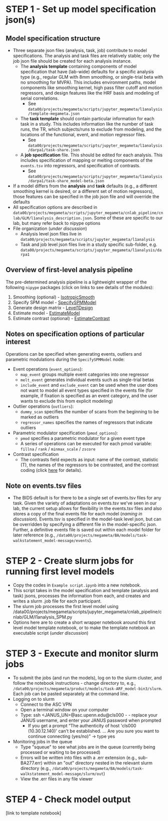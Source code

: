 # STEP 1 - Set up model specification json(s) 
## Model specification structure
* Three separate json files (analysis, task, job) contribute to model specifications. The analysis and task files are relatively stable; only the job json file should be created for each analysis instance. 
  * The **analysis template** containing components of model specification that have (lab-wide) defaults for a specific analysis type (e.g., regular GLM with 8mm smoothing, or single-trial beta with no smoothing for MVPA). This includes environment paths, model components like smoothing kernel, high pass filter cutoff and motion regressors, and design features like the HRF basis and modeling of serial correlations.
    * See `data00/projects/megameta/scripts/jupyter_megameta/l1analysis/template-megameta.json`
  * The **task template** should contain particular information for each task in a study. This includes information like the number of task runs, the TR, which subjects/runs to exclude from modeling, and the locations of the functional, event, and motion regressor files. 
    * See `data00/projects/megameta/scripts/jupyter_megameta/l1analysis/darpa1/task-share.json`
  * A **job specification** file. This should be edited for each analysis. This includes specification of mapping or melting components of the `events.tsv` into regressors, and specification of contrasts.
    * See `data00/projects/megameta/scripts/jupyter_megameta/l1analysis/darpa1/task-share_model-beta.json`
 * If a model differs from the **analysis** and **task** defaults (e.g., a different smoothing kernel is desired, or a different set of motion regressors), those features can be specified in the job json file and will override the defaults 
 * All specification options are described in `data00/projects/megameta/scripts/jupyter_megameta/cnlab_pipeline/cnlab/GLM/l1analysis_description.json`. Some of these are specific to our lab, but many refer back to nipype options
 * File organization (*under discussion*)
   * Analysis level json files live in `data00/projects/megameta/scripts/jupyter_megameta/l1analysis`
   * Task and job level json files live in a study specific sub-folder, e.g. `data00/projects/megameta/scripts/jupyter_megameta/l1analysis/darpa1`

## Overview of first-level analysis pipeline
The pre-determined analysis pipeline is a lightweight wrapper of the following `nipype` packages (click on links to see details of the modules):
1. Smoothing (optional) - [IsotropicSmooth](https://nipype.readthedocs.io/en/latest/api/generated/nipype.interfaces.fsl.maths.html#isotropicsmooth)
2. Specify SPM model - [SpecifySPMModel](https://nipype.readthedocs.io/en/latest/api/generated/nipype.algorithms.modelgen.html#specifyspmmodel)
3. Generate design matrix - [Level1Design](https://nipype.readthedocs.io/en/latest/api/generated/nipype.interfaces.spm.model.html#level1design)
4. Estimate model - [EstimateModel](https://nipype.readthedocs.io/en/latest/api/generated/nipype.interfaces.spm.model.html#estimatemodel)
5. Estimate contrast (optional) - [EstimateContrast](https://nipype.readthedocs.io/en/latest/api/generated/nipype.interfaces.spm.model.html#estimateconstrast)

## Notes on specification options of particular interest
Operations can be specified when generating events, outliers and parametric modulations during the `SpecifySPMModel` node:
* Event operations (`event_options`):
  * `map_event` groups multiple event categories into one regressor
  * `melt_event` generates individual events such as single-trial betas
  * `include_event` and `exclude_event` can be used when the user does not want to model all event types specified in the events file (for example, if fixation is specified as an event category, and the user wants to exclude this from explicit modeling)
* Outlier operations (`outliers`):
  * `dummy_scan` specifies the number of scans from the beginning to be marked as outliers
  * `regressor_names` specifies the names of regressors that indicate outliers
* Parametric modulator specification (`pmod_options`):
  * `pmod` specifies a parametric modulator for a given event type
  * A series of operations can be executed for each pmod variable: `fillna` / `rank` / `minmax_scale` / `zscore`
* Contrast specification
  * The contrasts field expects as input: name of the contrast, statistic (T), the names of the regressors to be contrasted, and the contrast coding (click [here](https://nipype.readthedocs.io/en/latest/api/generated/nipype.interfaces.spm.model.html#estimatecontrast) for details).     

## Note on events.tsv files
* The BIDS default is for there to be a single set of events.tsv files for any task. Given the variety of adaptations on events.tsv we've seen in our lab, the current setup allows for flexibility in the events.tsv files and also stores a copy of the final events file for each model (*naming in discussion*). Events.tsv is specified in the model-task level json, but can be overridden by specifying a different file in the model-specific json. Further, a definitive events file is saved out within each model folder for later reference (e.g., `/data00/projects/megameta/BA/models/task-walkstatement_model-message/events`).
 
# STEP 2 - Create slurm jobs for running first level models
* Copy the codes in `Example script.ipynb` into a new notebook.
* This script takes in the model specification and template (analysis and task) jsons, processes the information from each, and creates and writes a slurm .job file for each participant. 
* The slurm job processes the first level model using /data00/projects/megameta/scripts/jupyter_megameta/cnlab_pipeline/cnlab/GLM/l1analysis_SPM.py 
* Options here are to create a short wrapper notebook around this first level model template notebook, or to make the template notebook an executable script (*under discussion*) 

# STEP 3 - Execute and monitor slurm jobs 
* To submit the jobs (and run the models), log on to the slurm cluster, and follow the notebook instructions - change directory to, e.g., `/data00/projects/megameta/product/models/task-ARF_model-bin3/slurm`. Each job can be pasted separately at the command line. 
* Logging on to slurm
  * Connect to the ASC VPN
  * Open a terminal window on your computer
  * Type: ssh <JANUS_UN>@asc.upenn.edu@cls000 - - replace your JANUS username, and enter your JANUS password when prompted
    * If you get a prompt “The authenticity of host 'cls000 (10.30.12.140)' can't be established. … Are you sure you want to continue connecting (yes/no)” → type yes
* Monitoring jobs in the queue
  * Type "squeue" to see what jobs are in the queue (currently being processed or waiting to be processed)
  * Errors will be written into files with a .err extension (e.g., sub-BA277.err) within an "out" directory nested in the relevant slurm directory (e.g., `/data00/projects/megameta/BA/models/task-walkstatement_model-message/slurm/out`)
  * View the .err files in any file viewer

# STEP 4 - Check model output 
[link to template notebook]









